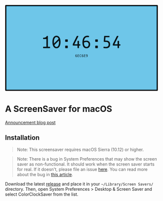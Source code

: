 ![A screenshot of the ColorClock Screensaver](./Resources/screenshot.png)

# A ScreenSaver for macOS

[Announcement blog post](https://blog.edwardloveall.com/colorclocksaver)

## Installation

>Note: This screensaver requires macOS Sierra (10.12) or higher.

>Note: There is a bug in System Preferences that may show the screen saver as non-functional. It should work when the screen saver starts for real. If it doesn't, please file an issue [here](https://github.com/edwardloveall/ColorClockSaver/issues). You can read more about the bug in [this article](http://alistairmcmillan.github.io/2016/04/25/OSX-Swift-screensaver-bug.html).

Download the latest [release](https://github.com/edwardloveall/ColorClockSaver/releases/latest) and place it in your `~/Library/Screen Savers/` directory. Then, open System Preferences > Desktop & Screen Saver and select ColorClockSaver from the list.
